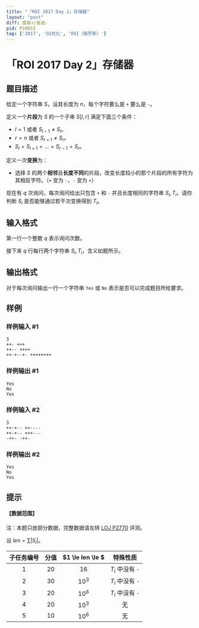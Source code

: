 ```yaml
---
title: "「ROI 2017 Day 2」存储器"
layout: "post"
diff: 提高+/省选-
pid: P10653
tag: ['2017', 'O2优化', 'ROI（俄罗斯）']
---
```

# 「ROI 2017 Day 2」存储器
## 题目描述

给定一个字符串 $S$，设其长度为 $n$，每个字符要么是 `+` 要么是 `-`。

定义一个**片段**为 $S$ 的一个子串 $S[l,r]$ 满足下面三个条件：

- $l=1$ 或者 $S_{l-1} \ne S_l$。
- $r=n$ 或者 $S_{r+1} \ne S_r$。
- $S_l=S_{l+1}=\dots=S_{r-1}=S_r$。

定义一次**变换**为：

- 选择 $S$ 的两个**相邻**且**长度不同**的片段，改变长度较小的那个片段的所有字符为其相反字符。（`+` 变为 `-`，`-` 变为 `+`）

现在有 $q$ 次询问，每次询问给出只包含 `+` 和 `-` 并且长度相同的字符串 $S_i,T_i$，请你判断 $S_i$ 是否能够通过若干次变换得到 $T_i$。
## 输入格式

第一行一个整数 $q$ 表示询问次数。

接下来 $q$ 行每行两个字符串 $S_i,T_i$，含义如题所示。
## 输出格式

对于每次询问输出一行一个字符串 `Yes` 或 `No` 表示是否可以完成题目所给要求。
## 样例

### 样例输入 #1
```
3
++- +++
++-- ++++
++-+--+- ++++++++
```
### 样例输出 #1
```
Yes
No
Yes
```
### 样例输入 #2
```
3
++-+-- ++----
++-+-- +++---
-++- -++-
```
### 样例输出 #2
```
Yes
No
Yes
```
## 提示

#### 【数据范围】

注：本题只放部分数据，完整数据请左转 [LOJ P2770](https://loj.ac/p/2770) 评测。

设 $len=\sum |S_i|$。

| 子任务编号 | 分值 | $1 \le len \le $ | 特殊性质 |
| :-----------: | :-----------: | :-----------: | :-----------: |
| $1$ | $20$ | $16$ | $T_i$ 中没有 `-` |
| $2$ | $30$ | $10^3$ | $T_i$ 中没有 `-` |
| $3$ | $20$ | $10^6$ | $T_i$ 中没有 `-` |
| $4$ | $20$ | $10^3$ | 无 |
| $5$ | $10$ | $10^6$ | 无 |
